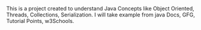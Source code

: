 This is a project created to understand Java Concepts like Object Oriented, Threads, Collections, Serialization.
I will take example from java Docs, GFG, Tutorial Points, w3Schools.